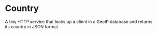 # Country

A tiny HTTP service that looks up a client in a GeoIP database and returns its country in JSON format
